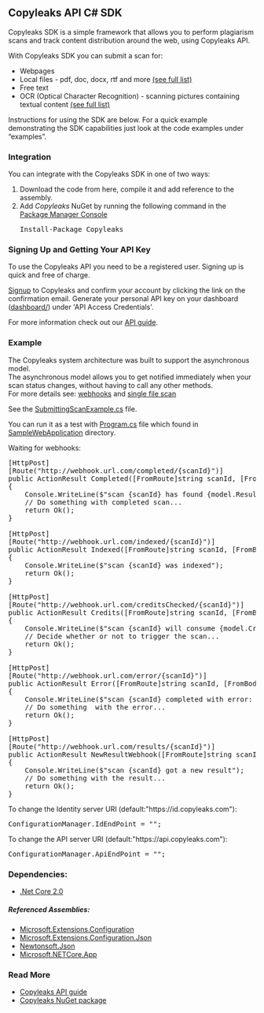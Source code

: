 <h2>Copyleaks API C# SDK</h2>
<p>
Copyleaks SDK is a simple framework that allows you to perform plagiarism scans and track content distribution around the web, using Copyleaks API.
</p>
<p>
With Copyleaks SDK you can submit a scan for:  
<ul>
<li>Webpages</li>
<li>Local files - pdf, doc, docx, rtf and more <a href="https://api.copyleaks.com/GeneralDocumentation/TechnicalSpecifications#supportedfiletypes">(see full list)</a></li>
<li>Free text</li>
<li>OCR (Optical Character Recognition) - scanning pictures containing textual content <a href="https://api.copyleaks.com/GeneralDocumentation/TechnicalSpecifications#supportedfiletypes">(see full list)</a></li>
</ul>
Instructions for using the SDK are below. For a quick example demonstrating the SDK capabilities just look at the code examples under “examples”.
</p>
<h3>Integration</h3>
<p>You can integrate with the Copyleaks SDK in one of two ways:</p>
<ol>
<li>Download the code from here, compile it and add reference to the assembly.</li>
<li>Add <i>Copyleaks</i> NuGet by running the following command in the <a href="http://docs.nuget.org/consume/package-manager-console">Package Manager Console</a></li>
<pre>
Install-Package Copyleaks
</pre>
</ol>
<h3>Signing Up and Getting Your API Key</h3>
 <p>To use the Copyleaks API you need to be a registered user. Signing up is quick and free of charge.</p>
 <p><a href="https://api.copyleaks.com/?register=true">Signup</a> to Copyleaks and confirm your account by clicking the link on the confirmation email. Generate your personal API key on your dashboard (<a href="https://api.copyleaks.com/dashboard">dashboard/</a>) under 'API Access Credentials'. </p>
 <p>For more information check out our <a href="https://api.copyleaks.com/documentation/v3">API guide</a>.</p>
<h3>Example</h3>

<p>The Copyleaks system architecture was built to support the asynchronous model.<br>
The asynchronous model allows you to get notified immediately when your scan status changes, without having to call any other methods.<br>
For more details see: <a href="https://api.copyleaks.com/documentation/v3/webhooks">webhooks</a> and <a href="https://api.copyleaks.com/documentation/v3/activities/single-file-scan">single file scan</a></p>

See the [SubmittingScanExample.cs](https://github.com/Copyleaks/.net-core-plagiarism-checker/blob/master/CopyleaksAPITests/SubmitFileTest.cs) file.

You can run it as a test with [Program.cs](https://github.com/Copyleaks/.net-core-plagiarism-checker/blob/master/SampleWebApplication/Program.cs) file which found in [SampleWebApplication](https://github.com/Copyleaks/.net-core-plagiarism-checker/tree/master/SampleWebApplication) directory.

<p>Waiting for webhooks:</p>

<pre>
[HttpPost]
[Route("http://webhook.url.com/completed/{scanId}")]
public ActionResult Completed([FromRoute]string scanId, [FromBody] CompletedCallback model)
{
	Console.WriteLine($"scan {scanId} has found {model.Results.Score.IdenticalWords} identical copied words");
	// Do something with completed scan...
	return Ok();
}

[HttpPost]
[Route("http://webhook.url.com/indexed/{scanId}")]
public ActionResult Indexed([FromRoute]string scanId, [FromBody] IndexOnlyCallback model)
{
	Console.WriteLine($"scan {scanId} was indexed");
	return Ok();
}

[HttpPost]
[Route("http://webhook.url.com/creditsChecked/{scanId}")]
public ActionResult Credits([FromRoute]string scanId, [FromBody] CreditsCheckCallback model)
{
	Console.WriteLine($"scan {scanId} will consume {model.Credits}");
	// Decide whether or not to trigger the scan...
	return Ok();
}

[HttpPost]
[Route("http://webhook.url.com/error/{scanId}")]
public ActionResult Error([FromRoute]string scanId, [FromBody] ErrorCallback model)
{
	Console.WriteLine($"scan {scanId} completed with error: {model.Error.Message}");
	// Do something  with the error...
	return Ok();
}

[HttpPost]
[Route("http://webhook.url.com/results/{scanId}")]
public ActionResult NewResultWebhook([FromRoute]string scanId, [FromBody] NewResultCallback model)
{
	Console.WriteLine($"scan {scanId} got a new result");
	// Do something with the result...
	return Ok();
}
</pre>

<p>To change the Identity server URI (default:"https://id.copyleaks.com"):</p>
<pre>
ConfigurationManager.IdEndPoint = "<your identity server URI>";
</pre>

<p>To change the API server URI (default:"https://api.copyleaks.com"):</p>
<pre>
ConfigurationManager.ApiEndPoint = "<your API server URI>";
</pre>

<h3>Dependencies:</h3>
<ul>
<li><a href="https://dotnet.microsoft.com/download/dotnet-core/2.0">.Net Core 2.0</a></li>
</ul>
<h5>Referenced Assemblies:</h5>
<ul>
<li><a href="https://www.nuget.org/packages/Microsoft.Extensions.Configuration">Microsoft.Extensions.Configuration</a></li>
<li><a href="https://www.nuget.org/packages/Microsoft.Extensions.Configuration.Json">Microsoft.Extensions.Configuration.Json</a></li>
<li><a href="https://www.nuget.org/packages/Newtonsoft.Json">Newtonsoft.Json</a></li>
<li><a href="https://www.nuget.org/packages/Microsoft.NETCore.App/2.0.0/">Microsoft.NETCore.App</a></li>
</ul>

<h3>Read More</h3>
<ul>
<li><a href="https://api.copyleaks.com/documentation/v3">Copyleaks API guide</a></li>
<li><a href="https://www.nuget.org/packages/Copyleaks/">Copyleaks NuGet package</a></li>
</ul>
